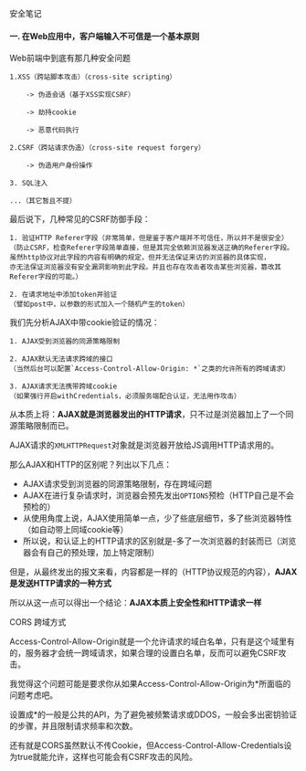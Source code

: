 安全笔记

#### 一. 在Web应用中，客户端输入不可信是一个基本原则

Web前端中到底有那几种安全问题

```
1.XSS（跨站脚本攻击）（cross-site scripting）

    -> 伪造会话（基于XSS实现CSRF）
    
    -> 劫持cookie
    
    -> 恶意代码执行

2.CSRF（跨站请求伪造）（cross-site request forgery）

    -> 伪造用户身份操作
    
3. SQL注入

...（其它暂且不提）
```

最后说下，几种常见的CSRF防御手段：

```
1. 验证HTTP Referer字段（非常简单，但是鉴于客户端并不可信任，所以并不是很安全）
（防止CSRF，检查Referer字段简单直接，但是其完全依赖浏览器发送正确的Referer字段。
虽然http协议对此字段的内容有明确的规定，但并无法保证来访的浏览器的具体实现，
亦无法保证浏览器没有安全漏洞影响到此字段。并且也存在攻击者攻击某些浏览器，篡改其Referer字段的可能。）

2. 在请求地址中添加token并验证
（譬如post中，以参数的形式加入一个随机产生的token）
```





我们先分析AJAX中带cookie验证的情况：

```
1. AJAX受到浏览器的同源策略限制

2. AJAX默认无法请求跨域的接口
（当然后台可以配置`Access-Control-Allow-Origin: *`之类的允许所有的跨域请求）

3. AJAX请求无法携带跨域cookie
（如果强行开启withCredentials，必须服务端配合认证，无法用作攻击）
```





从本质上将：**AJAX就是浏览器发出的HTTP请求**，只不过是浏览器加上了一个同源策略限制而已。

AJAX请求的`XMLHTTPRequest`对象就是浏览器开放给JS调用HTTP请求用的。

那么AJAX和HTTP的区别呢？列出以下几点：

- AJAX请求受到浏览器的同源策略限制，存在跨域问题
- AJAX在进行复杂请求时，浏览器会预先发出`OPTIONS`预检（HTTP自己是不会预检的）
- 从使用角度上说，AJAX使用简单一点，少了些底层细节，多了些浏览器特性（如自动带上同域cookie等）
- 所以说，和认证上的HTTP请求的区别就是-多了一次浏览器的封装而已（浏览器会有自己的预处理，加上特定限制）

但是，从最终发出的报文来看，内容都是一样的（HTTP协议规范的内容），**AJAX是发送HTTP请求的一种方式**

所以从这一点可以得出一个结论：**AJAX本质上安全性和HTTP请求一样**



CORS 跨域方式

Access-Control-Allow-Origin就是一个允许请求的域白名单，只有是这个域里有的，服务器才会统一跨域请求，如果合理的设置白名单，反而可以避免CSRF攻击。

我觉得这个问题可能是要求你从如果Access-Control-Allow-Origin为*所面临的问题考虑吧。

设置成*的一般是公共的API，为了避免被频繁请求或DDOS，一般会多出密钥验证的步骤，并且限制请求频率和次数。

还有就是CORS虽然默认不传Cookie，但Access-Control-Allow-Credentials设为true就能允许，这样也可能会有CSRF攻击的风险。